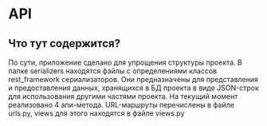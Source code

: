 # API
## Что тут содержится?
По сути, приложение сделано для упрощения структуры проекта. 
В папке serializers находятся файлы с определениями классов rest_framework сериализаторов.
Они предназначены для представления и предоставления данных, хранящихся в БД проекта в виде JSON-строк для использования другими частями проекта.
На текущий момент реализовано 4 апи-метода. URL-маршруты перечислены в файле urls.py, views для этого находятся в файле views.py
